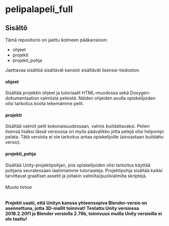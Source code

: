 # pelipalapeli_full
## Sisältö
Tämä repositorio on jaettu kolmeen pääkansioon:
- ohjeet
- projekti
- projekti_pohja

Jaettavaa sisältöä sisältävät kansiot sisältävät lisenssi-tiedoston.

#### ohjeet
Sisältää projektin ohjeet ja tutoriaalit HTML-muodossa sekä Doxygen-dokumentaation valmiista peleistä. Näiden ohjeiden avulla opiskelijoiden olisi tarkoitus koota tekemämme pelit.

#### projekti
Sisältää valmiit pelit kokonaisuudessaan, valmis buildattavaksi. Pelien itsensä lisäksi tässä versiossa on myös päävalikko jotta pelejä olisi helpompi pelata. Tätä versiota ei ole tarkoitus antaa opiskelijoille (ainoastaan buildattu versio).

#### projekti_pohja
Sisältää Unity-projektipohjan, jota opiskelijoiden olisi tarkoitus käyttää pohjana seuratessaan laatimiamme tutoriaaleja. Projektipohja sisältää kaikki tarvittavat graafiset assetit ja joitakin valmiita/puolivalmiita skriptejä.

###### Muuta tietoa
**Projekti vaatii, että Unityn kanssa yhteensopiva Blender-versio on asennettuna, jotta 3D-mallit toimivat!**
**Testattu Unity versiossa 2018.2.20f1 ja Blender versiolla 2.79b, toimivuus muilla Unity versioilla ei ole taattu!**
